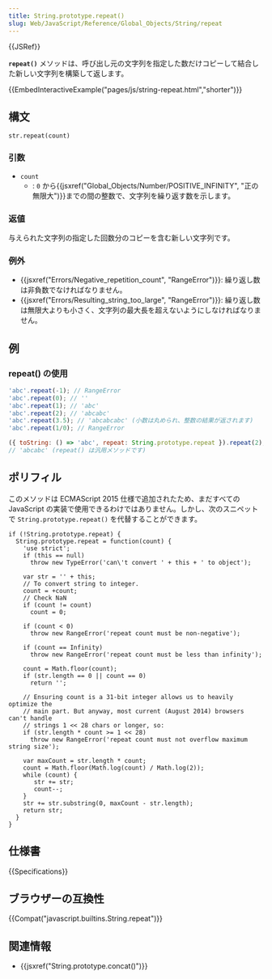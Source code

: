 ```yaml
---
title: String.prototype.repeat()
slug: Web/JavaScript/Reference/Global_Objects/String/repeat
---
```


{{JSRef}}

**`repeat()`** メソッドは、呼び出し元の文字列を指定した数だけコピーして結合した新しい文字列を構築して返します。

{{EmbedInteractiveExample("pages/js/string-repeat.html","shorter")}}

## 構文

```
str.repeat(count)
```

### 引数

- `count`
  - : `0` から{{jsxref("Global_Objects/Number/POSITIVE_INFINITY", "正の無限大")}}までの間の整数で、文字列を繰り返す数を示します。

### 返値

与えられた文字列の指定した回数分のコピーを含む新しい文字列です。

### 例外

- {{jsxref("Errors/Negative_repetition_count", "RangeError")}}: 繰り返し数は非負数でなければなりません。
- {{jsxref("Errors/Resulting_string_too_large", "RangeError")}}: 繰り返し数は無限大よりも小さく、文字列の最大長を超えないようにしなければなりません。

## 例

### repeat() の使用

```js
'abc'.repeat(-1); // RangeError
'abc'.repeat(0); // ''
'abc'.repeat(1); // 'abc'
'abc'.repeat(2); // 'abcabc'
'abc'.repeat(3.5); // 'abcabcabc' (小数は丸められ、整数の結果が返されます)
'abc'.repeat(1/0); // RangeError

({ toString: () => 'abc', repeat: String.prototype.repeat }).repeat(2);
// 'abcabc' (repeat() は汎用メソッドです)
```

## ポリフィル

このメソッドは ECMAScript 2015 仕様で追加されたため、まだすべての JavaScript の実装で使用できるわけではありません。しかし、次のスニペットで `String.prototype.repeat()` を代替することができます。

```
if (!String.prototype.repeat) {
  String.prototype.repeat = function(count) {
    'use strict';
    if (this == null)
      throw new TypeError('can\'t convert ' + this + ' to object');

    var str = '' + this;
    // To convert string to integer.
    count = +count;
    // Check NaN
    if (count != count)
      count = 0;

    if (count < 0)
      throw new RangeError('repeat count must be non-negative');

    if (count == Infinity)
      throw new RangeError('repeat count must be less than infinity');

    count = Math.floor(count);
    if (str.length == 0 || count == 0)
      return '';

    // Ensuring count is a 31-bit integer allows us to heavily optimize the
    // main part. But anyway, most current (August 2014) browsers can't handle
    // strings 1 << 28 chars or longer, so:
    if (str.length * count >= 1 << 28)
      throw new RangeError('repeat count must not overflow maximum string size');

    var maxCount = str.length * count;
    count = Math.floor(Math.log(count) / Math.log(2));
    while (count) {
       str += str;
       count--;
    }
    str += str.substring(0, maxCount - str.length);
    return str;
  }
}
```

## 仕様書

{{Specifications}}

## ブラウザーの互換性

{{Compat("javascript.builtins.String.repeat")}}

## 関連情報

- {{jsxref("String.prototype.concat()")}}
